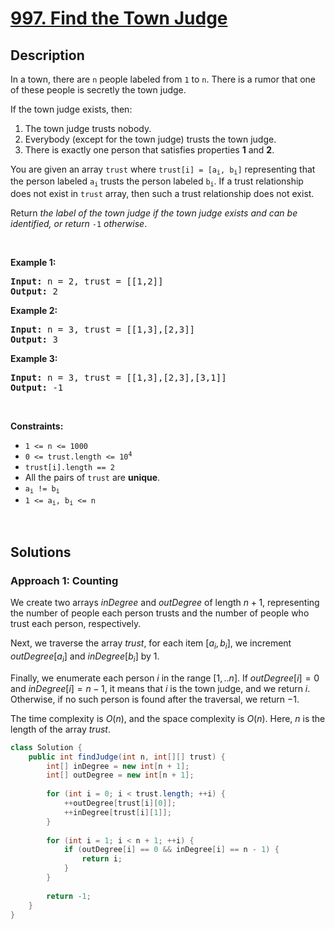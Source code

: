 # [997. Find the Town Judge](https://leetcode.com/problems/find-the-town-judge)

## Description

<p>In a town, there are <code>n</code> people labeled from <code>1</code> to <code>n</code>. There is a rumor that one of these people is secretly the town judge.</p>

<p>If the town judge exists, then:</p>

<ol>
    <li>The town judge trusts nobody.</li>
    <li>Everybody (except for the town judge) trusts the town judge.</li>
    <li>There is exactly one person that satisfies properties <strong>1</strong> and <strong>2</strong>.</li>
</ol>

<p>You are given an array <code>trust</code> where <code>trust[i] = [a<sub>i</sub>, b<sub>i</sub>]</code> representing that the person labeled <code>a<sub>i</sub></code> trusts the person labeled <code>b<sub>i</sub></code>. If a trust relationship does not exist in <code>trust</code> array, then such a trust relationship does not exist.</p>

<p>Return <em>the label of the town judge if the town judge exists and can be identified, or return </em><code>-1</code><em> otherwise</em>.</p>
<p>&nbsp;</p>

<p><strong class="example">Example 1:</strong></p>
<pre>
<strong>Input:</strong> n = 2, trust = [[1,2]]
<strong>Output:</strong> 2
</pre>

<p><strong class="example">Example 2:</strong></p>
<pre>
<strong>Input:</strong> n = 3, trust = [[1,3],[2,3]]
<strong>Output:</strong> 3
</pre>

<p><strong class="example">Example 3:</strong></p>
<pre>
<strong>Input:</strong> n = 3, trust = [[1,3],[2,3],[3,1]]
<strong>Output:</strong> -1
</pre>
<p>&nbsp;</p>

<p><strong>Constraints:</strong></p>
<ul>
    <li><code>1 &lt;= n &lt;= 1000</code></li>
    <li><code>0 &lt;= trust.length &lt;= 10<sup>4</sup></code></li>
    <li><code>trust[i].length == 2</code></li>
    <li>All the pairs of <code>trust</code> are <strong>unique</strong>.</li>
    <li><code>a<sub>i</sub> != b<sub>i</sub></code></li>
    <li><code>1 &lt;= a<sub>i</sub>, b<sub>i</sub> &lt;= n</code></li>
</ul>
<p>&nbsp;</p>

## Solutions

### **Approach 1: Counting**

We create two arrays $inDegree$ and $outDegree$ of length $n + 1$, representing the number of people each person trusts and the number of people who trust each person, respectively.

Next, we traverse the array $trust$, for each item $[a_i, b_i]$, we increment $outDegree[a_i]$ and $inDegree[b_i]$ by $1$.

Finally, we enumerate each person $i$ in the range $[1,..n]$. If $outDegree[i] = 0$ and $inDegree[i] = n - 1$, it means that $i$ is the town judge, and we return $i$. Otherwise, if no such person is found after the traversal, we return $-1$.

The time complexity is $O(n)$, and the space complexity is $O(n)$. Here, $n$ is the length of the array $trust$.

```java
class Solution {
    public int findJudge(int n, int[][] trust) {
        int[] inDegree = new int[n + 1];
        int[] outDegree = new int[n + 1];
        
        for (int i = 0; i < trust.length; ++i) {
            ++outDegree[trust[i][0]];
            ++inDegree[trust[i][1]];
        }
        
        for (int i = 1; i < n + 1; ++i) {
            if (outDegree[i] == 0 && inDegree[i] == n - 1) {
                return i;
            }
        }
        
        return -1;
    }
}
```